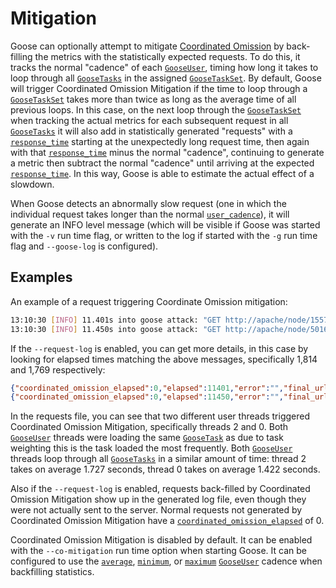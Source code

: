 # Mitigation

Goose can optionally attempt to mitigate [Coordinated Omission](overview.md#definition) by back-filling the metrics with the statistically expected requests. To do this, it tracks the normal "cadence" of each [`GooseUser`](https://docs.rs/goose/*/goose/goose/struct.GooseUser.html), timing how long it takes to loop through all [`GooseTasks`](https://docs.rs/goose/*/goose/goose/struct.GooseTask.html) in the assigned [`GooseTaskSet`](https://docs.rs/goose/*/goose/goose/struct.GooseTaskSet.html). By default, Goose will trigger Coordinated Omission Mitigation if the time to loop through a [`GooseTaskSet`](https://docs.rs/goose/*/goose/goose/struct.GooseTaskSet.html) takes more than twice as long as the average time of all previous loops. In this case, on the next loop through the [`GooseTaskSet`](https://docs.rs/goose/*/goose/goose/struct.GooseTaskSet.html) when tracking the actual metrics for each subsequent request in all [`GooseTasks`](https://docs.rs/goose/*/goose/goose/struct.GooseTask.html) it will also add in statistically generated "requests" with a [`response_time`](https://docs.rs/goose/*/goose/metrics/struct.GooseRequestMetric.html#structfield.response_time) starting at the unexpectedly long request time, then again with that [`response_time`](https://docs.rs/goose/*/goose/metrics/struct.GooseRequestMetric.html#structfield.response_time) minus the normal "cadence", continuing to generate a metric then subtract the normal "cadence" until arriving at the expected [`response_time`](https://docs.rs/goose/*/goose/metrics/struct.GooseRequestMetric.html#structfield.response_time). In this way, Goose is able to estimate the actual effect of a slowdown.

When Goose detects an abnormally slow request (one in which the individual request takes longer than the normal [`user_cadence`](https://docs.rs/goose/*/goose/metrics/struct.GooseRequestMetric.html#structfield.user_cadence)), it will generate an INFO level message (which will be visible if Goose was started with the `-v` run time flag, or written to the log if started with the `-g` run time flag and `--goose-log` is configured).

## Examples

An example of a request triggering Coordinate Omission mitigation:

```bash
13:10:30 [INFO] 11.401s into goose attack: "GET http://apache/node/1557" [200] took abnormally long (1814 ms), task name: "(Anon) node page"
13:10:30 [INFO] 11.450s into goose attack: "GET http://apache/node/5016" [200] took abnormally long (1769 ms), task name: "(Anon) node page"
```

If the `--request-log` is enabled, you can get more details, in this case by looking for elapsed times matching the above messages, specifically 1,814 and 1,769 respectively:

```json
{"coordinated_omission_elapsed":0,"elapsed":11401,"error":"","final_url":"http://apache/node/1557","method":"Get","name":"(Anon) node page","redirected":false,"response_time":1814,"status_code":200,"success":true,"update":false,"url":"http://apache/node/1557","user":2,"user_cadence":1727}
{"coordinated_omission_elapsed":0,"elapsed":11450,"error":"","final_url":"http://apache/node/5016","method":"Get","name":"(Anon) node page","redirected":false,"response_time":1769,"status_code":200,"success":true,"update":false,"url":"http://apache/node/5016","user":0,"user_cadence":1422}
```

In the requests file, you can see that two different user threads triggered Coordinated Omission Mitigation, specifically threads 2 and 0. Both [`GooseUser`](https://docs.rs/goose/*/goose/goose/struct.GooseUser.html) threads were loading the same [`GooseTask`](https://docs.rs/goose/*/goose/goose/struct.GooseTask.html) as due to task weighting this is the task loaded the most frequently. Both [`GooseUser`](https://docs.rs/goose/*/goose/goose/struct.GooseUser.html) threads loop through all [`GooseTasks`](https://docs.rs/goose/*/goose/goose/struct.GooseTask.html) in a similar amount of time: thread 2 takes on average 1.727 seconds, thread 0 takes on average 1.422 seconds.

Also if the `--request-log` is enabled, requests back-filled by Coordinated Omission Mitigation show up in the generated log file, even though they were not actually sent to the server. Normal requests not generated by Coordinated Omission Mitigation have a [`coordinated_omission_elapsed`](https://docs.rs/goose/*/goose/metrics/struct.GooseRequestMetric.html#structfield.coordinated_omission_elapsed) of 0.

Coordinated Omission Mitigation is disabled by default. It can be enabled with the `--co-mitigation` run time option when starting Goose. It can be configured to use the [`average`](https://docs.rs/goose/*/goose/metrics/enum.GooseCoordinatedOmissionMitigation.html#variant.Average), [`minimum`](https://docs.rs/goose/*/goose/metrics/enum.GooseCoordinatedOmissionMitigation.html#variant.Minimum), or [`maximum`](https://docs.rs/goose/*/goose/metrics/enum.GooseCoordinatedOmissionMitigation.html#variant.Maximum) [`GooseUser`](https://docs.rs/goose/*/goose/goose/struct.GooseUser.html) cadence when backfilling statistics.


